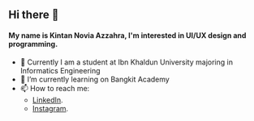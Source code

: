 ## Hi there 👋

<!--
**kintannovia/kintannovia** is a ✨ _special_ ✨ repository because its `README.md` (this file) appears on your GitHub profile.

Here are some ideas to get you started:
-->
#### My name is Kintan Novia Azzahra, I'm interested in UI/UX design and programming.

- 🔭 Currently I am a student at Ibn Khaldun University majoring in Informatics Engineering
- 🌱 I’m currently learning on Bangkit Academy
- 📫 How to reach me:
  * [LinkedIn](https://www.linkedin.com/in/kintan-novia-azzahra-2851201a4/).
  * [Instagram](https://www.instagram.com/kintanvzr/).
